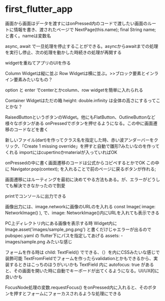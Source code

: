 # first_flutter_app

画面から画面はデータを渡すにはonPressed内のコードで渡したい画面のルートに情報を書き、渡されたページで
  NextPage(this.name);
  final String name; と書く。nameは変数名

async, await で一旦処理を停止することができる。asyncからawaitまでの処理を実行し停止、次の処理を動かした時続きの処理が再開する

widgetを重ねてアプリのUIを作る

Column Widgetは縦に並ぶ
Row Widgetは横に並ぶ。>>ブロック要素とインライン要素みたいなもの？

option と enter でcenterとかcolumn、row widgetを簡単に入れられる

Container Widgetはただの箱
height: double.infinity は全体の高さにするってことかな？

RaisedButtonというボタンのWidget。他にもFlatButton、OutlineButtonなど様々なボタンがある
onPressedでボタンを押せるようになる。この中に画面遷移のコードなどを書く

新しいファイル(dart)を作ってクラス名を指定した時、赤い波アンダーバーをクリック、「Create 1 missing override」を押すと自動で雛形?みたいなのを作ってくれる
importにはcupertinoかmaterialが入っていればOK

onPressedの中に書く画面遷移のコードは公式からコピペするとかでOK
この中に Navigator.pop(context); を入れることで前のページに戻るボタンが作れる;

画面遷移にはルーティングを最初に決めてやる方法もある。が、エラーがどうしても解決できなかったので割愛

printでコンソールに出力できる

画像出力には、image.networkに画像のURLのを入れる
const Image(
  image: NetworkImage()
), で、image: NetworkImage()内にURLを入れても表示できる

PC上ディレクトリ内にある画像を表示する時
Widget内にImage.asset('images/sample_png.png')
と書くだけじゃエラーが出るので
pubspec.yaml の flutter下にパスを指定してあげる
assets:
    - images/sample.png みたいな感じ
    
フォームを作る時は child: TextField() でできる、（）を内にCSSみたいな感じで装飾可能
TextFromFieldでフォームを作ったらvalidationとかもできるから、実装するときはこっちのほうがいいかも
TextField 内に autofocus: true があると、その画面を開いた時に自動でキーボードが出てくるようになる。UI/UX的に良いかも

FocusNode処理の変数.requestFocus() をonPressed内に入れると、そのボタンを押すとフォームにフォーカスされるような処理にできる
